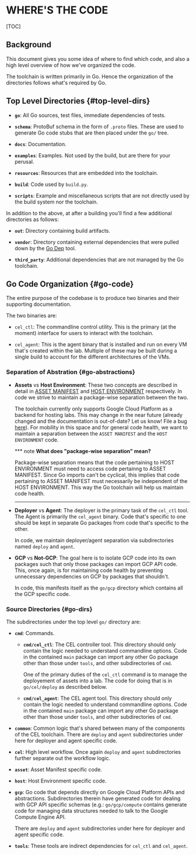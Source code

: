 # WHERE'S THE CODE

[TOC]

## Background

This document gives you some idea of where to find which code, and also a high
level overview of how we've organized the code.

The toolchain is written primarily in Go. Hence the organization of the
directories follows what's required by Go.

## Top Level Directories                                       {#top-level-dirs}

* **`go`**: All Go sources, test files, immediate dependencies of tests.

* **`schema`**: ProtoBuf schema in the form of `.proto` files. These are used to
  generate Go code stubs that are then placed under the `go/` tree.

* **`docs`**: Documentation.

* **`examples`**: Examples. Not used by the build, but are there for your
  perusal.

* **`resources`**: Resources that are embedded into the toolchain.

* **`build`**: Code used by `build.py`.

* **`scripts`**: Example and miscellaneous scripts that are not directly used by
  the build system nor the toolchain.

In addition to the above, at after a building you'll find a few additional
directories as follows:

* **`out`**: Directory containing build artifacts.

* **`vendor`**: Directory containing external dependencies that were pulled down
  by the [Go Dep](https://golang.github.io/dep/) tool.

* **`third_party`**: Additional dependencies that are not managed by the Go
  toolchain.

## Go Code Organization                                               {#go-code}

The entire purpose of the codebase is to produce two binaries and their
supporting documentation.

The two binaries are:

* `cel_ctl`: The commandline control utility. This is the primary (at the
  moment) interface for users to interact with the toolchain.

* `cel_agent`: This is the agent binary that is installed and run on every VM
  that's created within the lab. Multiple of these may be built during a single
  build to account for the different architectures of the VMs.

### Separation of Abstration                                  {#go-abstractions}

* **Assets** vs **Host Environment**: These two concepts are described in detail
  in [ASSET MANIFEST][] and [HOST ENVIRONMENT][] respectively. In code we strive
  to maintain a package-wise separation between the two.

  The toolchain currently only supports Google Cloud Platform as a backend for
  hosting labs. This may change in the near future (already changed and the
  documentation is out-of-date? Let us know! File a bug
  [here](https://new.crbug.com)). For mobility in this space and for general
  code health, we want to maintain a separation between the `ASSET MANIFEST` and
  the `HOST ENVIRONMENT` code.

  *** note
  **What does "package-wise separation" mean?**

  Package-wise separation means that the code pertaining to HOST ENVIRONMENT
  must need to access code pertainng to ASSET MANIFEST. Since Go imports can't
  be cyclical, this implies that code pertaining to ASSET MANIFEST must
  necessarily be independent of the HOST ENVIRONMENT. This way the Go toolchain
  will help us maintain code health.
  ***

* **Deployer** vs **Agent**: The deployer is the primary task of the `cel_ctl`
  tool. The Agent is primarily the `cel_agent` binary. Code that's specific to
  one should be kept in separate Go packages from code that's specific to the
  other.

  In code, we maintain deployer/agent separation via subdirectories named
  `deploy` and `agent`.

* **GCP** vs **Not-GCP**: The goal here is to isolate GCP code into its own
  packages such that only those packages can import GCP API code. This, once
  again, is for maintaining code health by preventing unnecessary dependencies
  on GCP by packages that shouldn't.

  In code, this manifests itself as the `go/gcp` directory which contains all
  the GCP specific code.

### Source Directories                                                {#go-dirs}

The subdirectories under the top level `go/` directory are:

* **`cmd`**: Commands.

  * **`cmd/cel_ctl`**: The CEL controller tool. This directory should only
    contain the logic needed to understand commandline options. Code in the
    contained `main` package can import any other Go package other than those
    under `tools`, and other subdirectories of `cmd`.

    One of the primary duties of the `cel_ctl` command is to manage the
    deployement of assets into a lab. The code for doing that is in
    `go/cel/deploy` as described below.

  * **`cmd/cel_agent`**: The CEL agent tool. This directory should only contain
    the logic needed to understand commandline options. Code in the contained
    `main` package can import any other Go package other than those under
    `tools`, and other subdirectories of `cmd`.

* **`common`**: Common logic that's shared between many of the components of the
  CEL toolchain. There are `deploy` and `agent` subdirectories under here for
  deployer and agent specific code.

* **`cel`**: High level workflow. Once again `deploy` and `agent` subdirectories
  further separate out the workflow logic.

* **`asset`**: Asset Manifest specific code.

* **`host`**: Host Environment specific code.

* **`gcp`**: Go code that depends directly on Google Cloud Platform APIs and
  abstractions. Subdirectories therein have generated code for dealing with GCP
  API specific schemas (e.g.: `go/gcp/compute` contains generate code for
  managing data structures needed to talk to the Google Compute Engine API.

  There are `deploy` and `agent` subdirectories under here for deployer and
  agent specific code.

* **`tools`**: These tools are indirect dependencies for `cel_ctl` and
  `cel_agent`.


<!-- INCLUDE index.md (55 lines) -->
<!--
Index of tags used throughout the documentation. This list lives in
/docs/index.md and is included in all documents that depend on these tags.

In order to update the tags:

   1. Update `/docs/index.md`
   2. Run the following command from the root of the source tree:

         ./build.py format

Keep the tags below sorted.
-->

[ASSET MANIFEST]: design-summary.md#asset-manifest
[Additional Considerations]: background.md#additional-considerations
[Asset Description Schema]: schema-guidelines.md
[Asset Example]: /examples/schema/ad/one-domain.asset.textpb
[Asset Schema]: /schema/asset/
[Background]: background.md
[Bootstrapping]: bootstrapping.md
[Coding Patterns for Resolvers]: deployment.md#coding-patterns-for-resolvers
[Completed Asset Manifest]: deployment.md#completed-asset-manifest
[Concepts]: design-summary.md#concepts
[DEPLOYER]: design-summary.md#deployer
[Deploying Scripted Assets]: deployment.md#deploying-scripted-assets
[Deployment Details]: deployment.md
[Deployment Overview]: deployment.md#overview
[Design]: design-summary.md
[Frameworks/Tools Used]: background.md#tools-used
[GREETER]: design-summary.md#greeter
[Google Services]: google-services.md
[HOST ENVIRONMENT]: design-summary.md#host-environment
[HOST TEST RUNNER]: design-summary.md#host-test-runner
[Host Environment Schema]: /schema/host/
[Host Example]: /examples/schema/ad/one-domain.host.textpb
[ISOLATE]: design-summary.md#isolate
[Inline References]: deployment.md#inline-references
[Integration With Chromium Waterfall]: chrome-ci-integration.md
[Key Management]: key-management.md
[Objective]: design-summary.md#objective
[On-Premise Fixtures]: on-premise-fixtures.md
[Private Google Compute Images]: private-images.md
[SYSTEM TEST RUNNER]: design-summary.md#system-test-runner
[Scalability]: scalability.md
[Schema References]: schema-guidelines.md#references
[Schema Validation]: schema-guidelines.md#validation
[Source Locations]: source-locations.md
[TEST HOST]: design-summary.md#test-host
[TEST]: design-summary.md#test
[The Product]: design-summary.md#the-product
[Use Cases]: background.md#use-cases
[Workflows]: workflows.md
[cel_bot]: design-summary.md#cel_bot
[cel_py]: design-summary.md#cel_py
